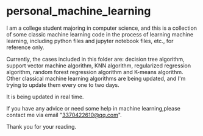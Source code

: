 # personal_machine_learning
I am a college student majoring in computer science, and this is a collection of some classic machine learning code in the process of learning machine learning, including python files and jupyter notebook files, etc., for reference only.

Currently, the cases included in this folder are: decision tree algorithm, support vector machine algorithm, KNN algorithm, regularized regression algorithm, random forest regression algorithm and K-means algorithm. Other classical machine learning algorithms are being updated, and I'm trying to update them every one to two days.

It is being updated in real time.

If you have any advice or need some help in machine learning,please contact me via email "3370422610@qq.com".

Thank you for your reading.
